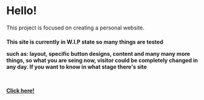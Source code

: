 # Hello!

This project is focused on creating a personal website. 


<h4>This site is currently in W.I.P state so many things are tested
    <p>such as: layout, specific button designs, content and many many
    more things, so what you are seing now, visitor could be completely
    changed in any day. If you want to know in what stage there's site<p>
      <br>
      <main>
        <a href="https://kprg.neocities.org/#status">Click here!</a>
